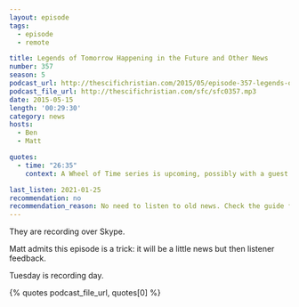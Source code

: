 ```yaml
---
layout: episode
tags:
  - episode
  - remote

title: Legends of Tomorrow Happening in the Future and Other News
number: 357
season: 5
podcast_url: http://thescifichristian.com/2015/05/episode-357-legends-of-tomorrow-happening-in-the-future-and-other-news/
podcast_file_url: http://thescifichristian.com/sfc/sfc0357.mp3
date: 2015-05-15
length: '00:29:30'
category: news
hosts:
  - Ben
  - Matt

quotes:
  - time: "26:35"
    context: A Wheel of Time series is upcoming, possibly with a guest. Ben tells Matt not to read the books.

last_listen: 2021-01-25
recommendation: no
recommendation_reason: No need to listen to old news. Check the guide for what's interesting in hindsight.
---
```


They are recording over Skype.

Matt admits this episode is a trick: it will be a little news but then listener feedback.

Tuesday is recording day.

{% quotes podcast_file_url, quotes[0] %}
